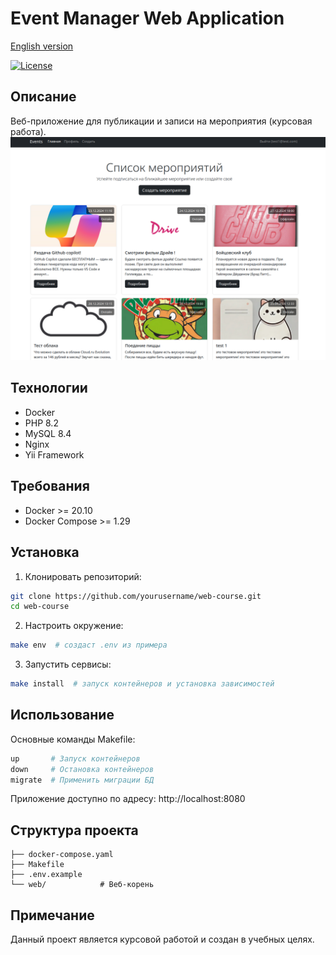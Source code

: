 # Event Manager Web Application
[English version](README.md)

[![License](https://img.shields.io/badge/License-MIT-blue.svg)](https://opensource.org/licenses/MIT)

## Описание
Веб-приложение для публикации и записи на мероприятия (курсовая работа).
![Главная](docs/images/screen.png)


## Технологии
- Docker
- PHP 8.2
- MySQL 8.4
- Nginx
- Yii Framework

## Требования
- Docker >= 20.10
- Docker Compose >= 1.29

## Установка
1. Клонировать репозиторий:
```bash
git clone https://github.com/yourusername/web-course.git
cd web-course
```

2. Настроить окружение:
```bash
make env  # создаст .env из примера
```

3. Запустить сервисы:
```bash
make install  # запуск контейнеров и установка зависимостей
```

## Использование
Основные команды Makefile:
```makefile
up       # Запуск контейнеров
down     # Остановка контейнеров
migrate  # Применить миграции БД
```

Приложение доступно по адресу: http://localhost:8080

## Структура проекта
```
├── docker-compose.yaml
├── Makefile
├── .env.example
└── web/            # Веб-корень
```

## Примечание
Данный проект является курсовой работой и создан в учебных целях.